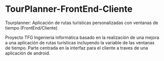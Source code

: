 # TourPlanner-FrontEnd-Cliente
Tourplanner: Aplicación de rutas turísticas personalizadas con ventanas de tiempo (FrontEnd/Cliente)

Proyecto TFG Ingeniería informática basado en la realización de una mejora a una aplicación de rutas turísticas incluyendo 
la variable de las ventanas de tiempo.
Parte centrada en la interfaz para el cliente a traves de una aplicación de android. 
